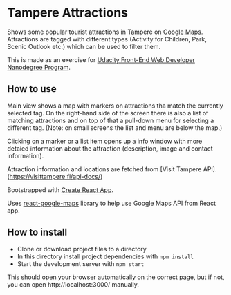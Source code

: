 Tampere Attractions
===================

Shows some popular tourist attractions in Tampere on
[Google Maps](https://www.google.com/maps/). 
Attractions are tagged with different types (Activity for Children, Park,
Scenic Outlook etc.) which can be used to filter them.

This is made as an exercise for
[Udacity Front-End Web Developer Nanodegree Program](https://eu.udacity.com/course/front-end-web-developer-nanodegree--nd001).

How to use
----------

Main view shows a map with markers on attractions tha match the currently
selected tag. On the right-hand side of the screen there is also a list of 
matching attractions and on top of that a pull-down menu for selecting a
different tag. (Note: on small screens the list and menu are below the map.)

Clicking on a marker or a list item opens up a info window with more detaied
information about the attraction (description, image and contact information).

Attraction information and locations are fetched from [Visit Tampere API].(https://visittampere.fi/api-docs/)

Bootstrapped with
[Create React App](https://github.com/facebookincubator/create-react-app).

Uses [react-google-maps](https://github.com/tomchentw/react-google-maps)
library to help use Google Maps API from React app.

How to install
--------------

* Clone or download project files to a directory
* In this directory install project dependencies with `npm install`
* Start the development server with `npm start`

This should open your browser automatically on the correct page, but if not,
you can open http://localhost:3000/ manually.
